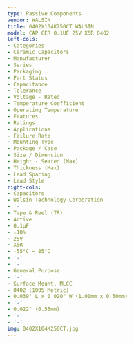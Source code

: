 ```yaml
---
type: Passive Components
vendor: WALSIN
title: 0402X104K250CT WALSIN
model: CAP CER 0.1UF 25V X5R 0402
left-cols:
- Categories
- Ceramic Capacitors
- Manufacturer
- Series
- Packaging 
- Part Status
- Capacitance
- Tolerance
- Voltage - Rated
- Temperature Coefficient
- Operating Temperature
- Features
- Ratings
- Applications
- Failure Rate
- Mounting Type
- Package / Case
- Size / Dimension
- Height - Seated (Max)
- Thickness (Max)
- Lead Spacing
- Lead Style
right-cols:
- Capacitors
- Walsin Technology Corporation
- '-'
- Tape & Reel (TR) 
- Active
- 0.1µF
- ±10%
- 25V
- X5R
- -55°C ~ 85°C
- '-'
- '-'
- General Purpose
- '-'
- Surface Mount, MLCC
- 0402 (1005 Metric)
- 0.039" L x 0.020" W (1.00mm x 0.50mm)
- '-'
- 0.022" (0.55mm)
- '-'
- '-'
img: 0402X104K250CT.jpg
---
```

